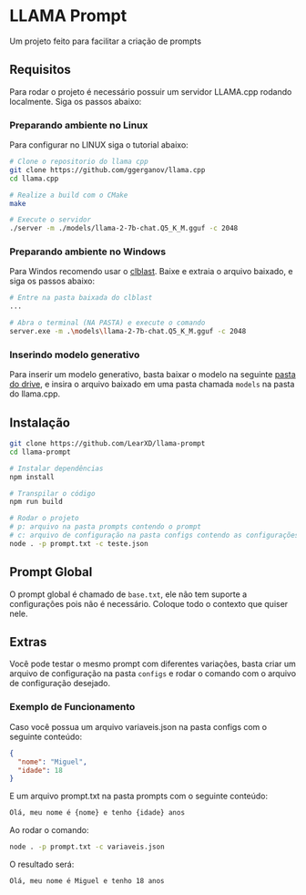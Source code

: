 # LLAMA Prompt
Um projeto feito para facilitar a criação de prompts

## Requisitos
Para rodar o projeto é necessário possuir um servidor LLAMA.cpp rodando localmente. Siga os passos abaixo:

### Preparando ambiente no Linux
Para configurar no LINUX siga o tutorial abaixo:
```bash
# Clone o repositorio do llama cpp	
git clone https://github.com/ggerganov/llama.cpp
cd llama.cpp

# Realize a build com o CMake
make

# Execute o servidor
./server -m ./models/llama-2-7b-chat.Q5_K_M.gguf -c 2048
```

### Preparando ambiente no Windows
Para Windos recomendo usar o [clblast](https://github.com/ggerganov/llama.cpp/releases/download/b2581/llama-b2581-bin-win-clblast-x64.zip). Baixe e extraia o arquivo baixado, e siga os passos abaixo:

```bash
# Entre na pasta baixada do clblast
...

# Abra o terminal (NA PASTA) e execute o comando
server.exe -m .\models\llama-2-7b-chat.Q5_K_M.gguf -c 2048
```

### Inserindo modelo generativo
Para inserir um modelo generativo, basta baixar o modelo na seguinte [pasta do drive](https://drive.google.com/file/d/1-4s0l3PEe2PXXWktnMMZnIlgl4rQDqzj/view?usp=sharing), e insira o arquivo baixado em uma pasta chamada `models` na pasta do llama.cpp.

## Instalação
```bash
git clone https://github.com/LearXD/llama-prompt
cd llama-prompt

# Instalar dependências
npm install

# Transpilar o código
npm run build

# Rodar o projeto
# p: arquivo na pasta prompts contendo o prompt
# c: arquivo de configuração na pasta configs contendo as configurações do prompt
node . -p prompt.txt -c teste.json
```

## Prompt Global
O prompt global é chamado de `base.txt`, ele não tem suporte a configurações pois não é necessário. Coloque todo o contexto que quiser nele.

## Extras
Você pode testar o mesmo prompt com diferentes variações, basta criar um arquivo de configuração na pasta `configs` e rodar o comando com o arquivo de configuração desejado.

### Exemplo de Funcionamento
Caso você possua um arquivo variaveis.json na pasta configs com o seguinte conteúdo:
```json
{
  "nome": "Miguel",
  "idade": 18
}
```

E um arquivo prompt.txt na pasta prompts com o seguinte conteúdo:
```txt
Olá, meu nome é {nome} e tenho {idade} anos
```

Ao rodar o comando:
```bash
node . -p prompt.txt -c variaveis.json
```

O resultado será:
```
Olá, meu nome é Miguel e tenho 18 anos
```